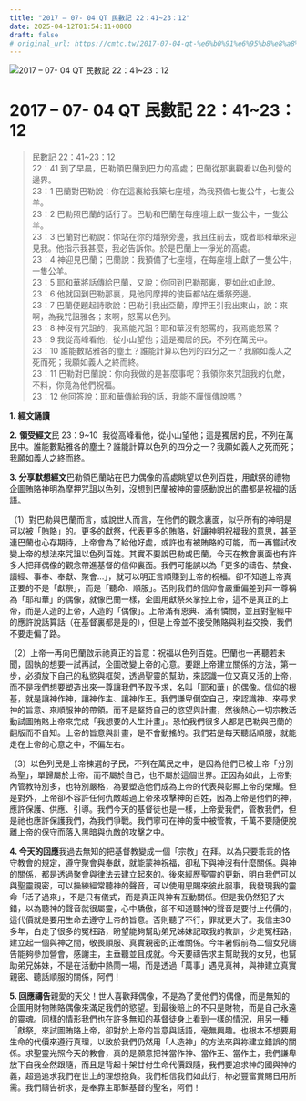```yaml
---
title: "2017 – 07- 04 QT 民數記 22：41~23：12"
date: 2025-04-12T01:54:11+0800
draft: false
# original_url: https://cmtc.tw/2017-07-04-qt-%e6%b0%91%e6%95%b8%e8%a8%98-22%ef%bc%9a4123%ef%bc%9a12
---
```


![2017 – 07- 04 QT 民數記 22：41\~23：12](/images/qt.jpg   "2017 – 07- 04 QT 民數記 22：41\~23：12")

# 2017 – 07- 04 QT 民數記 22：41\~23：12

> 民數記 22：41\~23：12  
> 22：41 到了早晨，巴勒領巴蘭到巴力的高處；巴蘭從那裏觀看以色列營的邊界。  
> 23：1 巴蘭對巴勒說：你在這裏給我築七座壇，為我預備七隻公牛，七隻公羊。  
> 23：2 巴勒照巴蘭的話行了。巴勒和巴蘭在每座壇上獻一隻公牛，一隻公羊。  
> 23：3 巴蘭對巴勒說：你站在你的燔祭旁邊，我且往前去，或者耶和華來迎見我。他指示我甚麼，我必告訴你。於是巴蘭上一淨光的高處。  
> 23：4 神迎見巴蘭；巴蘭說：我預備了七座壇，在每座壇上獻了一隻公牛，一隻公羊。  
> 23：5 耶和華將話傳給巴蘭，又說：你回到巴勒那裏，要如此如此說。  
> 23：6 他就回到巴勒那裏，見他同摩押的使臣都站在燔祭旁邊。  
> 23：7 巴蘭便題起詩歌說：巴勒引我出亞蘭，摩押王引我出東山，說：來啊，為我咒詛雅各；來啊，怒罵以色列。  
> 23：8 神沒有咒詛的，我焉能咒詛？耶和華沒有怒罵的，我焉能怒罵？  
> 23：9 我從高峰看他，從小山望他；這是獨居的民，不列在萬民中。  
> 23：10 誰能數點雅各的塵土？誰能計算以色列的四分之一？我願如義人之死而死；我願如義人之終而終。  
> 23：11 巴勒對巴蘭說：你向我做的是甚麼事呢？我領你來咒詛我的仇敵，不料，你竟為他們祝福。  
> 23：12 他回答說：耶和華傳給我的話，我能不謹慎傳說嗎？

**1.** **經文誦讀**

**2.** **領受經文**民 23：9\~10  我從高峰看他，從小山望他；這是獨居的民，不列在萬民中。誰能數點雅各的塵土？誰能計算以色列的四分之一？我願如義人之死而死；我願如義人之終而終。

**3. 分享默想經文**巴勒領巴蘭站在巴力偶像的高處眺望以色列百姓，用獻祭的禮物企圖賄賂神明為摩押咒詛以色列，沒想到巴蘭被神的靈感動說出的盡都是祝福的話語。

（1）對巴勒與巴蘭而言，或說世人而言，在他們的觀念裏面，似乎所有的神明是可以被「賄賂」的。更多的獻祭，代表更多的賄賂，好讓神明祝福我的意思，甚至連巴蘭也心存期待，上帝會為了給他好處，或許也有被賄賂的可能，而一再嘗試改變上帝的想法來咒詛以色列百姓。其實不要說巴勒或巴蘭，今天在教會裏面也有許多人把拜偶像的觀念帶進基督的信仰裏面。我們可能誤以為「更多的禱告、禁食、讀經、事奉、奉獻、聚會…」，就可以明正言順賺到上帝的祝福。卻不知道上帝真正要的不是「獻祭」，而是「聽命、順服」。否則我們的信仰會嚴重偏差到拜一尊稱為「耶和華」的偶像，就像巴蘭一樣，企圖用獻祭來掌控上帝，這不是真正的上帝，而是人造的上帝，人造的「偶像」。上帝滿有恩典、滿有憐憫，並且對聖經中的應許說話算話（在基督裏都是是的），但是上帝並不接受賄賂與利益交換，我們不要走偏了路。

（2）上帝一再向巴蘭啟示祂真正的旨意：祝福以色列百姓。巴蘭也一再聽若未聞，固執的想要一試再試，企圖改變上帝的心意。要跟上帝建立關係的方法，第一步，必須放下自己的私慾與框架，透過聖靈的幫助，來認識一位又真又活的上帝，而不是我們想要塑造出來一尊讓我們予取予求，名叫「耶和華」的偶像。信仰的根基，就是讓神作神，讓神作主、讓神作王。我們謙卑倒空自己，來認識神、來尋求神的旨意、來順服神的帶領。而不是堅持自己的慾望與計畫，然後熱心一切宗教活動試圖賄賂上帝來完成「我想要的人生計畫」。恐怕我們很多人都是巴勒與巴蘭的翻版而不自知。上帝的旨意與計畫，是不會動搖的。我們若是每天聽話順服，就能走在上帝的心意之中，不偏左右。

（3）以色列民是上帝揀選的子民，不列在萬民之中，是因為他們已被上帝「分別為聖」，單歸屬於上帝。而不屬於自己，也不屬於這個世界。正因為如此，上帝對內管教特別多，也特別嚴格，為要塑造他們成為上帝的代表與彰顯上帝的榮耀。但是對外，上帝卻不容許任何仇敵越過上帝來攻擊神的百姓，因為上帝是他們的神，應許保護、供應、引導。我們今天的基督徒也是一樣，上帝愛我們，管教我們，但是祂也應許保護我們，為我們爭戰。我們寧可在神的愛中被管教，千萬不要隨便脫離上帝的保守而落入黑暗與仇敵的攻擊之中。

**4. 今天的回應**我過去無知的把基督教變成一個「宗教」在拜。以為只要乖乖的恪守教會的規定，遵守聚會與奉獻，就能蒙神祝福，卻私下與神沒有什麼關係。與神的關係，都是透過聚會與律法去建立起來的。後來經歷聖靈的更新，明白我們可以與聖靈親密，可以操練經常聽神的聲音，可以使用恩賜來彼此服事，我發現我的靈命「活了過來」，不是只有儀式，而是真正與神有互動關係。但是我仍然犯了大錯，以為聽神的聲音就很屬靈，心中驕傲，卻不知道聽神的聲音是要付上代價的，這代價就是要用生命去遵守上帝的旨意。否則聽了不行，罪就更大了。我信主30多年，白走了很多的冤枉路，盼望能夠幫助弟兄姊妹記取我的教訓，少走冤枉路，建立起一個與神之間，敬畏順服、真實親密的正確關係。今年暑假前為二個女兒禱告能夠參加營會，感謝主，主垂聽並且成就。今天要禱告求主幫助我的女兒，也幫助弟兄姊妹，不是在活動中熱鬧一場，而是透過「萬事」遇見真神，與神建立真實親密、聽話順服的關係，阿們！

**5. 回應禱告**親愛的天父！世人喜歡拜偶像，不是為了愛他們的偶像，而是無知的企圖用財物賄賂偶像來滿足我們的慾望。到最後賠上的不只是財物，而是自己永遠的靈魂。同樣的情形我們也在許多無知的基督徒身上看到一樣的情況，用另一種「獻祭」來試圖賄賂上帝，卻對於上帝的旨意與話語，毫無興趣。也根本不想要用生命的代價來遵行真理，以致於我們仍然用「人造神」的方法來與祢建立錯誤的關係。求聖靈光照今天的教會，真的是願意把神當作神、當作王、當作主，我們謙卑放下自我全然跟隨，而且是背起十架甘付生命代價跟隨，我們要追求神的國與神的義，超過追求我們在世上的理想抱負。我們相信我們如此行，祢必豐富賞賜日用所需。我們禱告祈求，是奉靠主耶穌基督的聖名，阿們！